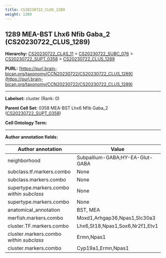 ```yaml
---
title: CS20230722_CLUS_1289
weight: 1289
---
```

## 1289 MEA-BST Lhx6 Nfib Gaba_2 (CS20230722_CLUS_1289)
<b>Hierarchy: </b>
[CS20230722_CLAS_11](../CS20230722_CLAS_11) >
[CS20230722_SUBC_076](../CS20230722_SUBC_076) >
[CS20230722_SUPT_0358](../CS20230722_SUPT_0358) >
[CS20230722_CLUS_1289](../CS20230722_CLUS_1289)

**PURL:** [https://purl.brain-bican.org/taxonomy/CCN20230722/CS20230722_CLUS_1289](https://purl.brain-bican.org/taxonomy/CCN20230722/CS20230722_CLUS_1289)

---


**Labelset:** cluster (Rank: 0)

**Parent Cell Set:** 0358 MEA-BST Lhx6 Nfib Gaba_2 ([CS20230722_SUPT_0358](../CS20230722_SUPT_0358))



**Cell Ontology Term:** 

[MARKER GENES.]: #


---

[TRANSFERRED ANNOTATIONS.]: #


[AUTHOR ANNOTATION FIELDS.]: #


**Author annotation fields:**

| Author annotation | Value |
|-------------------|-------|
|neighborhood|Subpallium-GABA;HY-EA-Glut-GABA|
|subclass.tf.markers.combo|None|
|subclass.markers.combo|None|
|supertype.markers.combo _within subclass_|None|
|supertype.markers.combo|None|
|anatomical_annotation|BST, MEA|
|merfish.markers.combo|Moxd1,Arhgap36,Npas1,Slc30a3|
|cluster.TF.markers.combo|Lhx6,St18,Npas1,Sox6,Nr2f1,Etv1|
|cluster.markers.combo _within subclass_|Ermn,Npas1|
|cluster.markers.combo|Cyp19a1,Ermn,Npas1|
